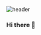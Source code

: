![header](https://capsule-render.vercel.app/api?type=wave&color=auto&height=300&section=header&text=DragoneChoi&fontSize=90)

### Hi there 👋


